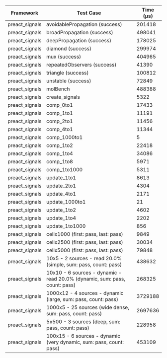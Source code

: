| Framework | Test Case | Time (μs) |
| --- | --- | --- |
| preact_signals | avoidablePropagation (success) | 201418 |
| preact_signals | broadPropagation (success) | 498041 |
| preact_signals | deepPropagation (success) | 178025 |
| preact_signals | diamond (success) | 299974 |
| preact_signals | mux (success) | 404965 |
| preact_signals | repeatedObservers (success) | 41390 |
| preact_signals | triangle (success) | 100812 |
| preact_signals | unstable (success) | 72849 |
| preact_signals | molBench | 488388 |
| preact_signals | create_signals | 5322 |
| preact_signals | comp_0to1 | 17433 |
| preact_signals | comp_1to1 | 11191 |
| preact_signals | comp_2to1 | 11456 |
| preact_signals | comp_4to1 | 11344 |
| preact_signals | comp_1000to1 | 5 |
| preact_signals | comp_1to2 | 22418 |
| preact_signals | comp_1to4 | 34086 |
| preact_signals | comp_1to8 | 5971 |
| preact_signals | comp_1to1000 | 5311 |
| preact_signals | update_1to1 | 8613 |
| preact_signals | update_2to1 | 4304 |
| preact_signals | update_4to1 | 2171 |
| preact_signals | update_1000to1 | 21 |
| preact_signals | update_1to2 | 4602 |
| preact_signals | update_1to4 | 2202 |
| preact_signals | update_1to1000 | 856 |
| preact_signals | cellx1000 (first: pass, last: pass) | 9849 |
| preact_signals | cellx2500 (first: pass, last: pass) | 30034 |
| preact_signals | cellx5000 (first: pass, last: pass) | 79848 |
| preact_signals | 10x5 - 2 sources - read 20.0% (simple, sum: pass, count: pass) | 438632 |
| preact_signals | 10x10 - 6 sources - dynamic - read 20.0% (dynamic, sum: pass, count: pass) | 268325 |
| preact_signals | 1000x12 - 4 sources - dynamic (large, sum: pass, count: pass) | 3729188 |
| preact_signals | 1000x5 - 25 sources (wide dense, sum: pass, count: pass) | 2697636 |
| preact_signals | 5x500 - 3 sources (deep, sum: pass, count: pass) | 228958 |
| preact_signals | 100x15 - 6 sources - dynamic (very dynamic, sum: pass, count: pass) | 453109 |
